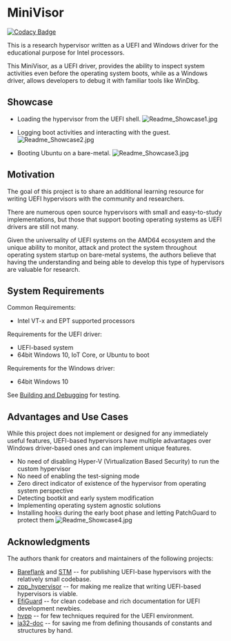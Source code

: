 MiniVisor
==========

[![Codacy Badge](https://api.codacy.com/project/badge/Grade/5781c969419c47059f1aba259443fe79)](https://www.codacy.com?utm_source=github.com&amp;utm_medium=referral&amp;utm_content=tandasat/MiniVisorPkg&amp;utm_campaign=Badge_Grade)

This is a research hypervisor written as a UEFI and Windows driver for the educational purpose for Intel processors.

This MiniVisor, as a UEFI driver, provides the ability to inspect system activities even before the operating system boots, while as a Windows driver, allows developers to debug it with familiar tools like WinDbg.

Showcase
---------

* Loading the hypervisor from the UEFI shell.
  ![Readme_Showcase1.jpg](Docs/Resources/Readme_Showcase1.jpg)

* Logging boot activities and interacting with the guest.
  ![Readme_Showcase2.jpg](Docs/Resources/Readme_Showcase2.jpg)

* Booting Ubuntu on a bare-metal.
  ![Readme_Showcase3.jpg](Docs/Resources/Readme_Showcase3.jpg)

Motivation
-----------

The goal of this project is to share an additional learning resource for writing UEFI hypervisors with the community and researchers.

There are numerous open source hypervisors with small and easy-to-study implementations, but those that support booting operating systems as UEFI drivers are still not many.

Given the universality of UEFI systems on the AMD64 ecosystem and the unique ability to monitor, attack and protect the system throughout operating system startup on bare-metal systems, the authors believe that having the understanding and being able to develop this type of hypervisors are valuable for research.

System Requirements
--------------------

Common Requirements:
* Intel VT-x and EPT supported processors

Requirements for the UEFI driver:
* UEFI-based system
* 64bit Windows 10, IoT Core, or Ubuntu to boot

Requirements for the Windows driver:
* 64bit Windows 10

See [Building and Debugging](Docs/Building_and_Debugging.md) for testing.

Advantages and Use Cases
-------------------------

While this project does not implement or designed for any immediately useful features, UEFI-based hypervisors have multiple advantages over Windows driver-based ones and can implement unique features.

* No need of disabling Hyper-V (Virtualization Based Security) to run the custom hypervisor
* No need of enabling the test-signing mode
* Zero direct indicator of existence of the hypervisor from operating system perspective
* Detecting bootkit and early system modification
* Implementing operating system agnostic solutions
* Installing hooks during the early boot phase and letting PatchGuard to protect them
  ![Readme_Showcase4.jpg](Docs/Resources/Readme_Showcase4.jpg)

Acknowledgments
----------------

The authors thank for creators and maintainers of the following projects:
* [Bareflank](https://github.com/Bareflank/hypervisor) and [STM](https://github.com/jyao1/STM) -- for publishing UEFI-base hypervisors with the relatively small codebase.
* [zpp_hypervisor](https://github.com/eyalz800/zpp_hypervisor) -- for making me realize that writing UEFI-based hypervisors is viable.
* [EfiGuard](https://github.com/Mattiwatti/EfiGuard) -- for clean codebase and rich documentation for UEFI development newbies.
* [hvpp](https://github.com/wbenny/hvpp) -- for few techniques required for the UEFI environment.
* [ia32-doc](https://github.com/wbenny/ia32-doc) -- for saving me from defining thousands of constants and structures by hand.
